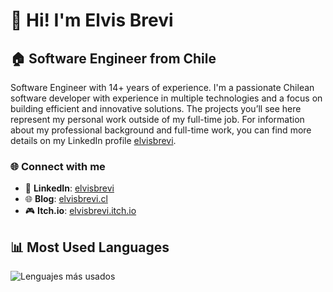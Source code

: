 # 👋 Hi! I'm Elvis Brevi

## 🏠 Software Engineer from Chile

Software Engineer with 14+ years of experience. I'm a passionate Chilean software developer with experience in multiple technologies and a focus on building efficient and innovative solutions. The projects you’ll see here represent my personal work outside of my full-time job.
For information about my professional background and full-time work, you can find more details on my LinkedIn profile [elvisbrevi](https://www.linkedin.com/in/elvisbrevi/).

### 🌐 Connect with me

- 💼 **LinkedIn**: [elvisbrevi](https://www.linkedin.com/in/elvisbrevi/)
- 🌐 **Blog**: [elvisbrevi.cl](https://www.elvisbrevi.cl)
- 🎮 **Itch.io**: [elvisbrevi.itch.io](https://elvisbrevi.itch.io/)

## 📊 Most Used Languages

![Lenguajes más usados](https://github-readme-stats.vercel.app/api/top-langs/?username=elvisbrevi&layout=compact&theme=vue-dark&hide_border=true)
